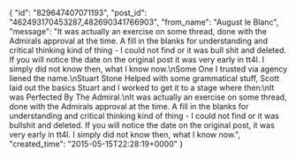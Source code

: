  {
   "id": "829647407071193",
   "post_id": "462493170453287_482690341766903",
   "from_name": "August le Blanc",
   "message": "It was actually an exercise on some thread, done with the Admirals approval at the time. A fill in the blanks for understanding and critical thinking kind of thing - I could not find or it was bull shit and deleted. If you will notice the date on the original post it was very early in tt4l. I simply did not know then, what I know now.\nSome One I trusted via agency liened the name.\nStuart Stone Helped with some grammatical stuff, Scott laid out the basics Stuart and I worked to get it to a stage where then:\nIt was Perfected By The Admiral.\nIt was actually an exercise on some thread, done with the Admirals approval at the time. A fill in the blanks for understanding and critical thinking kind of thing - I could not find or it was bullshit and deleted. If you will notice the date on the original post, it was very early in tt4l. I simply did not know then, what I know now.",
   "created_time": "2015-05-15T22:28:19+0000"
 }
